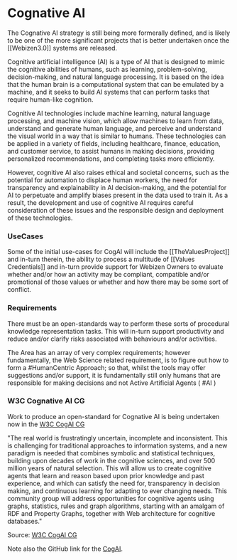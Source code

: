 # Cognative AI

The Cognative AI strategy is still being more formerally defined, and is likely to be one of the more significant projects that is better undertaken once the [[Webizen3.0]] systems are released.

Cognitive artificial intelligence (AI) is a type of AI that is designed to mimic the cognitive abilities of humans, such as learning, problem-solving, decision-making, and natural language processing. It is based on the idea that the human brain is a computational system that can be emulated by a machine, and it seeks to build AI systems that can perform tasks that require human-like cognition.

Cognitive AI technologies include machine learning, natural language processing, and machine vision, which allow machines to learn from data, understand and generate human language, and perceive and understand the visual world in a way that is similar to humans. These technologies can be applied in a variety of fields, including healthcare, finance, education, and customer service, to assist humans in making decisions, providing personalized recommendations, and completing tasks more efficiently.

However, cognitive AI also raises ethical and societal concerns, such as the potential for automation to displace human workers, the need for transparency and explainability in AI decision-making, and the potential for AI to perpetuate and amplify biases present in the data used to train it. As a result, the development and use of cognitive AI requires careful consideration of these issues and the responsible design and deployment of these technologies.

### UseCases

Some of the initial use-cases for CogAI will include the [[TheValuesProject]] and in-turn therein,  the ability to process a multitude of [[Values Credentials]] and in-turn provide support for Webizen Owners to evaluate whether and/or how an activity may be compliant, compatible and/or promotional of those values or whether and how there may be some sort of conflict.  

### Requirements
There must be an open-standards way to perform these sorts of procedural knowledge representation tasks.  This will in-turn support productivity and reduce and/or clarify risks associated with behaviours and/or activities.

The Area has an array of very complex requirements; however fundamentally, the Web Science related requirement, is to figure out how to form a #HumanCentric Approach; so that, whilst the tools may offer suggestions and/or support, it is fundamentally still only humans that are responsible for making decisions and not Active Artificial Agents ( #AI )

### W3C Cognative AI CG 
Work to produce an open-standard for Cognative AI is being undertaken now in the [W3C CogAI CG](https://www.w3.org/community/cogai/) 

"The real world is frustratingly uncertain, incomplete and inconsistent. This is challenging for traditional approaches to information systems, and a new paradigm is needed that combines symbolic and statistical techniques, building upon decades of work in the cognitive sciences, and over 500 million years of natural selection. This will allow us to create cognitive agents that learn and reason based upon prior knowledge and past experience, and which can satisfy the need for, transparency in decision making, and continuous learning for adapting to ever changing needs. This community group will address opportunities for cognitive agents using graphs, statistics, rules and graph algorithms, starting with an amalgam of RDF and Property Graphs, together with Web architecture for cognitive databases."

Source:  [W3C CogAI CG](https://www.w3.org/community/cogai/) 

Note also the GitHub link for the [CogAI](https://github.com/w3c/cogai/).


